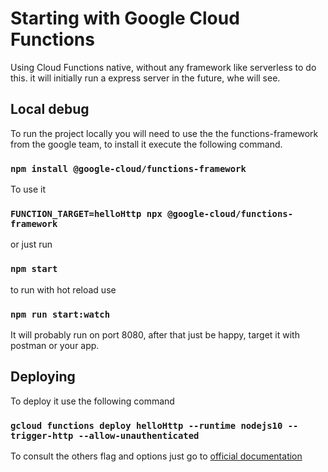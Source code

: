 # Starting with Google Cloud Functions

Using Cloud Functions native, without any framework like serverless to do this. it will initially run a express server in the future, whe will see.

## Local debug

To run the project locally you will need to use the the functions-framework from the google team, to install it execute the following command.

### `npm install @google-cloud/functions-framework`

To use it

### `FUNCTION_TARGET=helloHttp npx @google-cloud/functions-framework`

or just run

### `npm start`

to run with hot reload use

### `npm run start:watch`

It will probably run on port 8080, after that just be happy, target it with postman or your app.

## Deploying

To deploy it use the following command

### `gcloud functions deploy helloHttp --runtime nodejs10 --trigger-http --allow-unauthenticated`

To consult the others flag and options just go to [official documentation](https://cloud.google.com/functions/docs/deploying/filesystem)